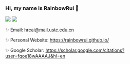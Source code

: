 ### Hi, my name is RainbowRui 👋

![](https://github-readme-stats.vercel.app/api?username=RainbowRui&show_icons=true&count_private=true&theme=synthwave)
![](https://github-readme-stats.vercel.app/api/top-langs/?username=RainbowRui&theme=synthwave&hide=javascript,html,css)

✨ Email: hrcai@mail.ustc.edu.cn

✨ Personal Website: https://rainbowrui.github.io/

✨ Google Scholar: https://scholar.google.com/citations?user=fqoe18wAAAAJ&hl=en
